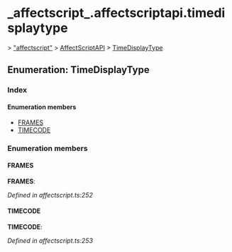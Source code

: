 # \_affectscript\_.affectscriptapi.timedisplaytype

 &gt; ["affectscript"](https://github.com/AffectScript/affectscript-docs/tree/306de14a6253b187416c39813dcd85cd8989dc14/javascript-api/기타%20그%20외%20참조%20API/modules/_affectscript_.md) &gt; [AffectScriptAPI](https://github.com/AffectScript/affectscript-docs/tree/306de14a6253b187416c39813dcd85cd8989dc14/javascript-api/기타%20그%20외%20참조%20API/modules/_affectscript_.affectscriptapi.md) &gt; [TimeDisplayType](https://github.com/AffectScript/affectscript-docs/tree/306de14a6253b187416c39813dcd85cd8989dc14/_affectscript_.affectscriptapi.timedisplaytype.md)

## Enumeration: TimeDisplayType

### Index

#### Enumeration members

* [FRAMES](_affectscript_.affectscriptapi.timedisplaytype.md#frames)
* [TIMECODE](_affectscript_.affectscriptapi.timedisplaytype.md#timecode)

### Enumeration members

#### FRAMES <a id="frames"></a>

**FRAMES**:

_Defined in affectscript.ts:252_

#### TIMECODE <a id="timecode"></a>

**TIMECODE**:

_Defined in affectscript.ts:253_

